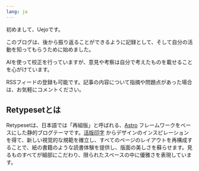 ```yaml
---
lang: ja
---
```


初めまして、Uejoです。

このブログは、後から振り返ることができるように記録として、そして自分の活動を知ってもらうために始めました。

AIを使って校正を行っていますが、意見や考察は自分で考えたものを載せることを心がけています。

RSSフィードの登録も可能です。記事の内容について指摘や問題点があった場合は、お気軽にコメントください。

## Retypesetとは

Retypesetは、日本語では「再組版」と呼ばれる、[Astro](https://astro.build/) フレームワークをベースにした静的ブログテーマです。[活版印字](https://astro-theme-typography.vercel.app/) からデザインのインスピレーションを得て、新しい視覚的な規範を確立し、すべてのページのレイアウトを再構成することで、紙の書籍のような読書体験を提供し、版面の美しさを蘇らせます。見るものすべてが細部にこだわり、限られたスペースの中に優雅さを表現しています。
